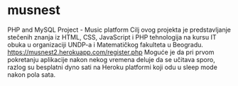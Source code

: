 # musnest
PHP and MySQL Project - Music platform
Cilj ovog projekta je predstavljanje stečenih znanja iz HTML, CSS, JavaScript i PHP tehnologija na kursu IT obuka u organizaciji UNDP-a i Matematičkog fakulteta u Beogradu.
https://musnest2.herokuapp.com/register.php
Moguće je da pri prvom pokretanju aplikacije nakon nekog vremena deluje da se učitava sporo, razlog su besplatni dyno sati na Heroku platformi koji odu u sleep mode nakon pola sata.
